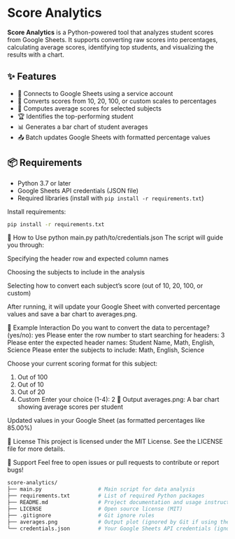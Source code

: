 # Score Analytics

**Score Analytics** is a Python-powered tool that analyzes student scores from Google Sheets. It supports converting raw scores into percentages, calculating average scores, identifying top students, and visualizing the results with a chart.

## ✨ Features

- 🔐 Connects to Google Sheets using a service account
- 🔄 Converts scores from 10, 20, 100, or custom scales to percentages
- 🧮 Computes average scores for selected subjects
- 🏆 Identifies the top-performing student
- 📊 Generates a bar chart of student averages
- 📤 Batch updates Google Sheets with formatted percentage values

## 📦 Requirements

- Python 3.7 or later
- Google Sheets API credentials (JSON file)
- Required libraries (install with `pip install -r requirements.txt`)

Install requirements:

```bash
pip install -r requirements.txt
```

🚀 How to Use
python main.py path/to/credentials.json
The script will guide you through:

Specifying the header row and expected column names

Choosing the subjects to include in the analysis

Selecting how to convert each subject’s score (out of 10, 20, 100, or custom)

After running, it will update your Google Sheet with converted percentage values and save a bar chart to averages.png.

🧪 Example Interaction
Do you want to convert the data to percentage? (yes/no): yes
Please enter the row number to start searching for headers: 3
Please enter the expected header names: Student Name, Math, English, Science
Please enter the subjects to include: Math, English, Science

Choose your current scoring format for this subject:
1. Out of 100
2. Out of 10
3. Out of 20
4. Custom
Enter your choice (1-4): 2
📂 Output
averages.png: A bar chart showing average scores per student

Updated values in your Google Sheet (as formatted percentages like 85.00%)

🧾 License
This project is licensed under the MIT License. See the LICENSE file for more details.

🙋 Support
Feel free to open issues or pull requests to contribute or report bugs!

```graphql
score-analytics/
├── main.py                  # Main script for data analysis
├── requirements.txt         # List of required Python packages
├── README.md                # Project documentation and usage instructions
├── LICENSE                  # Open source license (MIT)
├── .gitignore               # Git ignore rules
├── averages.png             # Output plot (ignored by Git if using the default .gitignore)
└── credentials.json         # Your Google Sheets API credentials (ignored by Git)
```
